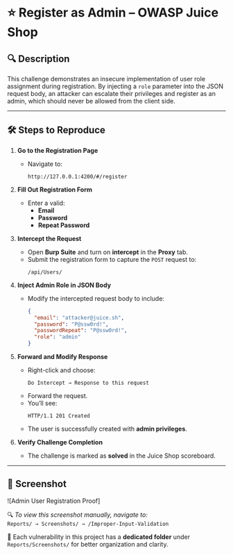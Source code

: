 # ⭐ Register as Admin – OWASP Juice Shop

## 🔍 Description

This challenge demonstrates an insecure implementation of user role assignment during registration. By injecting a `role` parameter into the JSON request body, an attacker can escalate their privileges and register as an admin, which should never be allowed from the client side.

---

## 🛠️ Steps to Reproduce

1. **Go to the Registration Page**
   - Navigate to:
     ```
     http://127.0.0.1:4200/#/register
     ```

2. **Fill Out Registration Form**
   - Enter a valid:
     - **Email**
     - **Password**
     - **Repeat Password**

3. **Intercept the Request**
   - Open **Burp Suite** and turn on **intercept** in the **Proxy** tab.
   - Submit the registration form to capture the `POST` request to:
     ```
     /api/Users/
     ```

4. **Inject Admin Role in JSON Body**
   - Modify the intercepted request body to include:
     ```json
     {
       "email": "attacker@juice.sh",
       "password": "P@ssw0rd!",
       "passwordRepeat": "P@ssw0rd!",
       "role": "admin"
     }
     ```

5. **Forward and Modify Response**
   - Right-click and choose:
     ```
     Do Intercept → Response to this request
     ```
   - Forward the request.
   - You’ll see:
     ```
     HTTP/1.1 201 Created
     ```
   - The user is successfully created with **admin privileges**.

6. **Verify Challenge Completion**
   - The challenge is marked as **solved** in the Juice Shop scoreboard.

---

## 📸 Screenshot

![Admin User Registration Proof]

🔍 *To view this screenshot manually, navigate to:*  
`Reports/ → Screenshots/ → /Improper-Input-Validation`

📁 Each vulnerability in this project has a **dedicated folder** under `Reports/Screenshots/` for better organization and clarity.
